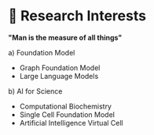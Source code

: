 # 🔎 Research Interests

**"Man is the measure of all things"**

a) Foundation Model

- Graph Foundation Model
- Large Language Models


b) AI for Science

- Computational Biochemistry
- Single Cell Foundation Model
- Artificial Intelligence Virtual Cell 